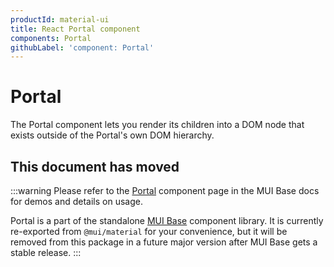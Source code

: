 ```yaml
---
productId: material-ui
title: React Portal component
components: Portal
githubLabel: 'component: Portal'
---
```


# Portal

<p class="description">The Portal component lets you render its children into a DOM node that exists outside of the Portal's own DOM hierarchy.</p>

## This document has moved

:::warning
Please refer to the [Portal](/base-ui/react-portal/) component page in the MUI Base docs for demos and details on usage.

Portal is a part of the standalone [MUI Base](/base-ui/) component library.
It is currently re-exported from `@mui/material` for your convenience, but it will be removed from this package in a future major version after MUI Base gets a stable release.
:::
